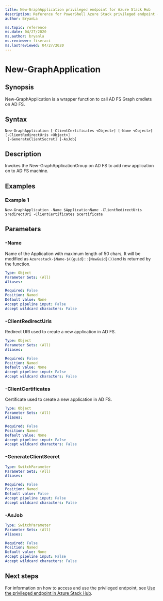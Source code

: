 ```yaml
---
title: New-GraphApplication privileged endpoint for Azure Stack Hub
description: Reference for PowerShell Azure Stack privileged endpoint - New-GraphApplication
author: BryanLa

ms.topic: reference
ms.date: 04/27/2020
ms.author: bryanla
ms.reviewer: fiseraci
ms.lastreviewed: 04/27/2020
---
```


# New-GraphApplication

## Synopsis
New-GraphApplication is a wrapper function to call AD FS Graph cmdlets on AD FS.

## Syntax

```
New-GraphApplication [-ClientCertificates <Object>] [-Name <Object>] [-ClientRedirectUris <Object>]
 [-GenerateClientSecret] [-AsJob]
```

## Description
Invokes the New-GraphApplicationGroup on AD FS to add new application on to AD FS machine.

## Examples

### Example 1
```
New-GraphApplication -Name $ApplicationName -ClientRedirectUris $redirectUri -ClientCertificates $certificate
```

## Parameters

### -Name
Name of the Application with maximum length of 50 chars, It will be modified as `Azurestack-$Name-$({guid}::{NewGuid}())`and is returned by the function.

```yaml
Type: Object
Parameter Sets: (All)
Aliases:

Required: False
Position: Named
Default value: None
Accept pipeline input: False
Accept wildcard characters: False
```

### -ClientRedirectUris
Redirect URI used to create a new application in AD FS.

```yaml
Type: Object
Parameter Sets: (All)
Aliases:

Required: False
Position: Named
Default value: None
Accept pipeline input: False
Accept wildcard characters: False
```

### -ClientCertificates
Certificate used to create a new application in AD FS.

```yaml
Type: Object
Parameter Sets: (All)
Aliases:

Required: False
Position: Named
Default value: None
Accept pipeline input: False
Accept wildcard characters: False
```

### -GenerateClientSecret
 

```yaml
Type: SwitchParameter
Parameter Sets: (All)
Aliases:

Required: False
Position: Named
Default value: False
Accept pipeline input: False
Accept wildcard characters: False
```

### -AsJob


```yaml
Type: SwitchParameter
Parameter Sets: (All)
Aliases:

Required: False
Position: Named
Default value: None
Accept pipeline input: False
Accept wildcard characters: False
```

## Next steps

For information on how to access and use the privileged endpoint, see [Use the privileged endpoint in Azure Stack Hub](../../operator/azure-stack-privileged-endpoint.md).
